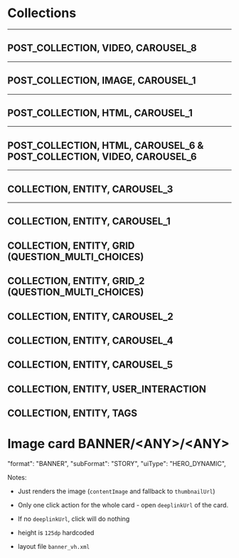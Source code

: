 # Collections

------------------------------------------------------------------------

## POST_COLLECTION, VIDEO, CAROUSEL_8

------------------------------------------------------------------------

## POST_COLLECTION, IMAGE, CAROUSEL_1

------------------------------------------------------------------------

## POST_COLLECTION, HTML, CAROUSEL_1

------------------------------------------------------------------------

## POST_COLLECTION, HTML, CAROUSEL_6 & POST_COLLECTION, VIDEO, CAROUSEL_6

------------------------------------------------------------------------

## COLLECTION, ENTITY, CAROUSEL_3

------------------------------------------------------------------------

## COLLECTION, ENTITY, CAROUSEL_1

## COLLECTION, ENTITY, GRID (QUESTION_MULTI_CHOICES)

## COLLECTION, ENTITY, GRID_2 (QUESTION_MULTI_CHOICES)

## COLLECTION, ENTITY, CAROUSEL_2

## COLLECTION, ENTITY, CAROUSEL_4

## COLLECTION, ENTITY, CAROUSEL_5

## COLLECTION, ENTITY, USER_INTERACTION

## COLLECTION, ENTITY, TAGS

# Image card BANNER/\<ANY\>/\<ANY\>

\"format\": \"BANNER\", \"subFormat\": \"STORY\", \"uiType\":
\"HERO_DYNAMIC\",

Notes:

- Just renders the image (`contentImage` and fallback to `thumbnailUrl`)

- Only one click action for the whole card - open `deeplinkUrl` of the
  card.

- If no `deeplinkUrl`, click will do nothing

- height is `125dp` hardcoded

- layout file `banner_vh.xml`
